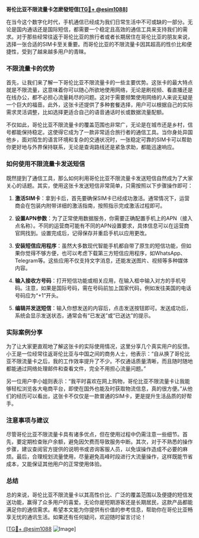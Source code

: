 **哥伦比亚不限流量卡怎麽發短信[[TG💪+ @esim1088](https://t.me/s/esim1088)]**

在当今这个数字化时代，手机通信已经成为我们日常生活中不可或缺的一部分。无论是国内通话还是国际短信，都需要一个稳定且高效的通信工具来支持我们的需求。对于那些经常往返于哥伦比亚的旅行者或者长期居住在哥伦比亚的朋友来说，选择一张合适的SIM卡至关重要。而哥伦比亚的不限流量卡因其超高的性价比和便捷性，受到了越来越多用户的青睐。

### 不限流量卡的优势

首先，让我们来了解一下哥伦比亚不限流量卡的一些主要优势。这张卡的最大特点就是不限流量，这意味着你可以随心所欲地使用网络，无论是刷视频、看直播还是在线办公，都不必担心流量耗尽的问题。这对于需要频繁使用网络的人来说无疑是一个巨大的福音。此外，这张卡还提供了多种套餐选择，用户可以根据自己的实际需求灵活调整，比如选择更适合自己的语音通话时长或数据流量配额。

不仅如此，哥伦比亚不限流量卡的覆盖范围也非常广，无论是在城市还是乡村，信号都能保持稳定。这使得它成为了一款非常适合旅行者的通信工具。当你身处异国他乡，面对陌生的语言环境和复杂的交通状况时，一张稳定可靠的SIM卡可以帮助你更好地与外界保持联系，无论是查询路线还是紧急求助，都能迅速响应。

### 如何使用不限流量卡发送短信

既然提到了通信工具，那么如何利用哥伦比亚不限流量卡发送短信自然成为了大家关心的话题。其实，使用这张卡发送短信非常简单，只需按照以下步骤操作即可：

1. **激活SIM卡**：拿到卡后，首先要确保SIM卡已经成功激活。通常情况下，运营商会在包装内附带详细的激活指南，按照指示完成激活过程即可。

2. **设置APN参数**：为了正常使用数据服务，你需要正确配置手机上的APN（接入点名称）。不同的运营商可能有不同的APN设置要求，具体信息可以在运营商官网找到。设置完成后，记得保存并重启手机以应用更改。

3. **安装短信应用程序**：虽然大多数现代智能手机都自带了原生的短信功能，但如果你觉得不够方便，也可以考虑下载第三方短信应用程序，如WhatsApp、Telegram等。这些应用不仅支持文字消息，还能发送图片、视频等多种媒体内容。

4. **输入接收方号码**：打开短信功能或相关应用，在输入框中输入对方的手机号码。注意，如果是国际号码，需在号码前加上国家代码，例如发往美国的电话号码应为“+1”开头。

5. **编辑并发送短信**：输入你想发送的内容后，点击发送按钮即可。发送成功后，系统会显示发送状态，通常会有“已发送”或“已送达”的提示。

### 实际案例分享

为了让大家更直观地了解这张卡的实际使用情况，这里分享几个真实用户的反馈。小王是一位经常往返哥伦比亚与中国之间的商务人士，他表示：“自从换了哥伦比亚不限流量卡之后，我的工作效率提升了不少。不仅通话质量清晰，而且随时随地都能通过网络处理邮件和查看文件，完全不用担心流量问题。”

另一位用户李小姐则表示：“我平时喜欢在网上购物，哥伦比亚不限流量卡让我能够轻松浏览各大电商平台，即使在国外也能及时获取物流信息，真的很方便。”从他们的经历可以看出，这张卡不仅仅是一款普通的SIM卡，更是提升生活品质的好帮手。

### 注意事项与建议

尽管哥伦比亚不限流量卡具有诸多优点，但在使用过程中仍需注意一些细节。首先，要定期检查账户余额，避免因欠费而导致服务中断。其次，对于不熟悉的操作步骤，建议查阅官方提供的说明书或咨询客服人员，以免误操作造成不必要的麻烦。最后，合理规划流量使用，尽量避免高峰时段进行大流量操作，这样既能节省成本，又能保证其他用户的正常使用体验。

### 总结

总的来说，哥伦比亚不限流量卡以其高性价比、广泛的覆盖范围以及便捷的短信发送功能，赢得了众多用户的喜爱。无论你是短期游客还是长期居民，这款产品都能满足你的通信需求。希望本文能为你提供有价值的参考信息，帮助你在哥伦比亚畅享无忧的通讯生活。如果还有任何疑问，欢迎随时留言讨论！

[[TG💪+ @esim1088](https://t.me/s/esim1088) ![Image](https://i.postimg.cc/4NQfJmqS/Snipaste-2025-05-13-00-14-12.png)]